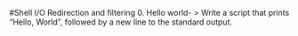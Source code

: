 #Shell I/O Redirection and filtering 
0. Hello world- > Write a script that prints “Hello, World”, followed by a new line to the standard output.
